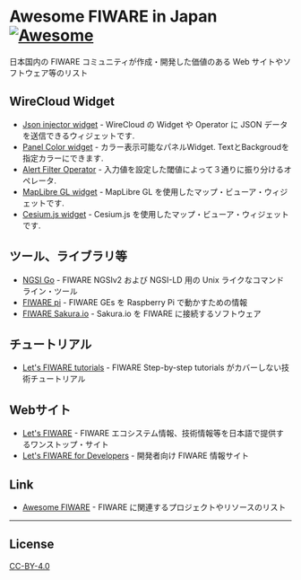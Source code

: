 # Awesome FIWARE in Japan[![Awesome](https://awesome.re/badge.svg)](https://awesome.re)

日本国内の FIWARE コミュニティが作成・開発した価値のある Web サイトやソフトウェア等のリスト

## WireCloud Widget

-   [Json injector widget](https://github.com/lets-fiware/json-injector) - WireCloud の Widget や Operator に JSON データを送信できるウィジェットです.
-   [Panel Color widget](https://github.com/sakura-internet/panel_color_widget) - カラー表示可能なパネルWidget. TextとBackgroudを指定カラーにできます.
-   [Alert Filter Operator](https://github.com/sakura-internet/alert_filter_operator) - 入力値を設定した閾値によって３通りに振り分けるオペレータ.
-   [MapLibre GL widget](https://github.com/lets-fiware/maplibre-gl-widget) - MapLibre GL を使用したマップ・ビューア・ウィジェットです.
-   [Cesium.js widget](https://github.com/lets-fiware/cesium-js-widget) - Cesium.js を使用したマップ・ビューア・ウィジェットです.

## ツール、ライブラリ等

-   [NGSI Go](https://github.com/lets-fiware/ngsi-go) - FIWARE NGSIv2 および NGSI-LD 用の Unix ライクなコマンドライン・ツール
-   [FIWARE pi](https://github.com/lets-fiware/fiware-pi) - FIWARE GEs を Raspberry Pi で動かすための情報
-   [FIWARE Sakura.io](https://github.com/lets-fiware/fiware-sakuraio) - Sakura.io を FIWARE に接続するソフトウェア

## チュートリアル

-   [Let's FIWARE tutorials](https://github.com/lets-fiware/lets-fiware.tutorials) - FIWARE Step-by-step tutorials がカバーしない技術チュートリアル

## Webサイト

-   [Let's FIWARE](https://www.letsfiware.jp/) - FIWARE エコシステム情報、技術情報等を日本語で提供するワンストップ・サイト
-   [Let's FIWARE for Developers](https://www.letsfiware.jp/dev/) - 開発者向け FIWARE 情報サイト

## Link

-   [Awesome FIWARE](https://github.com/FIWARE/awesome) - FIWARE に関連するプロジェクトやリソースのリスト

---

## License

[CC-BY-4.0](LICENSE)
